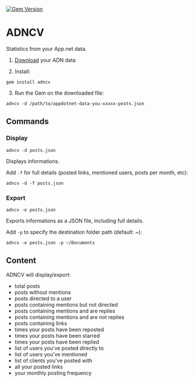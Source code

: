 [![Gem Version](https://badge.fury.io/rb/adncv.svg)](http://badge.fury.io/rb/adncv)

# ADNCV

Statistics from your App.net data.

1. [Download](https://account.app.net/settings/content/) your ADN data

2. Install: 

`gem install adncv`

3. Run the Gem on the downloaded file:

`adncv -d /path/to/appdotnet-data-you-xxxxx-posts.json`

## Commands

### Display

`adncv -d posts.json`

Displays informations.

Add `-f` for full details (posted links, mentioned users, posts per month, etc):

`adncv -d -f posts.json`

### Export

`adncv -e posts.json`

Exports informations as a JSON file, including full details.

Add `-p` to specify the destination folder path (default: ~):

`adncv -e posts.json -p ~/Documents`

## Content

ADNCV will display/export:

- total posts
- posts without mentions
- posts directed to a user
- posts containing mentions but not directed
- posts containing mentions and are replies
- posts containing mentions and are not replies
- posts containing links
- times your posts have been reposted
- times your posts have been starred
- times your posts have been replied
- list of users you've posted directly to
- list of users you've mentioned
- list of clients you've posted with
- all your posted links
- your monthly posting frequency
